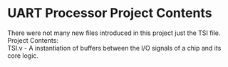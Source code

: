 # UART Processor Project Contents
There were not many new files introduced in this project just the TSI file.
Project Contents:</br>
TSI.v - A instantiation of buffers between the I/O signals of a chip and its core logic.</br>
